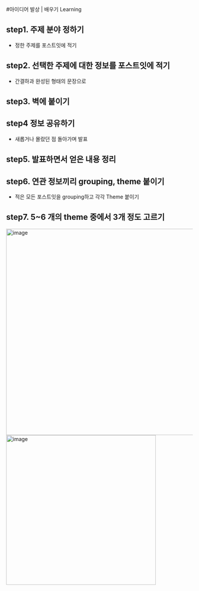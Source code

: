 #아이디어 발상 | 배우기 Learning
## step1. 주제 분야 정하기
- 정한 주제를 포스트잇에 적기

## step2. 선택한 주제에 대한 정보를 포스트잇에 적기
- 간결하과 완성된 형태의 문장으로

## step3. 벽에 붙이기

## step4 정보 공유하기
- 새롭거나 몰랐던 점 돌아가며 발표

## step5. 발표하면서 얻은 내용 정리

## step6. 연관 정보끼리 grouping, theme 붙이기
- 적은 모든 포스트잇을 grouping하고 각각 Theme 붙이기

## step7. 5~6 개의 theme 중에서 3개 정도 고르기

<img width="557" alt="image" src="https://user-images.githubusercontent.com/103720259/174816155-b55576b7-ca85-4cba-a714-96580abf4e7c.png">

<img width="404" alt="image" src="https://user-images.githubusercontent.com/103720259/174815655-50ea0b7b-eceb-4dd9-ac31-e32ad5f4207e.png">
